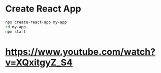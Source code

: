 # Create React App

```bash
npx create-react-app my-app
cd my-app
npm start
```
# https://www.youtube.com/watch?v=XQxitgyZ_S4
